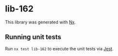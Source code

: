 # lib-162

This library was generated with [Nx](https://nx.dev).

## Running unit tests

Run `nx test lib-162` to execute the unit tests via [Jest](https://jestjs.io).
